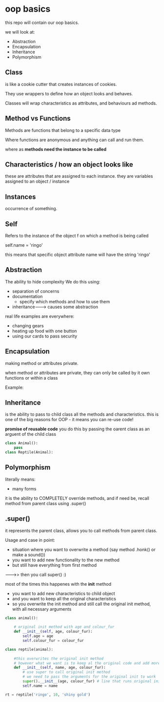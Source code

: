 # oop basics

this repo will contain our oop basics.

we will look at: 
- Abstraction
- Encapsulation
- Inheritance
- Polymorphism

## Class
is like a cookie cutter that creates instances of cookies.

They use wrappers to define how an object looks and behaves.

Classes will wrap characteristics as attributes, and behaviours ad methods.

## Method vs Functions
Methods are functions that belong to a specific data type

Where functions are anonymous and anything can call and run them.

where as **methods need the instance to be called**

## Characteristics / how an object looks like
these are attributes that are assigned to each instance.
they are variables assigned to an object / instance

## Instances
occurrence of something.

## Self
Refers to the instance of the object f on which a method is being called

self.name = 'ringo'

this means that specific object attribute name will have the string 'ringo'

## Abstraction
The ability to hide complexity
We do this using:
- separation of concerns
- documentation
    - specify which methods and how to use them
- inheritance---> causes some abstraction

real life examples are everywhere:
- changing gears
- heating up food with one button
- using our cards to pass security

## Encapsulation
making method or attributes private.

when method or attributes are private, they can only be called by it own functions or within a class

Example:


## Inheritance
is the ability to pass to child class all the methods and characteristics.
this is one of the big reasons for OOP - it means you can re-use code!

**promise of reusable code**
you do this by passing the oarent class as an arguent of the child class

```python
class Animal():
    pass
class Reptile(Animal):
```
## Polymorphism
literally means: 
- many forms

it is the ability to COMPLETELY override methods, and if need be, recall method from parent class using 
.super()

## .super()
it represents the parent class, allows you to call methods from parent class.

Usage and case in point:
- situation where you want to overwrite a method (say method .honk() or make a sound())
- you want to add new functionality to the new method
- but still have everything from first method

--->> then you call super() :)

most of the times this happenes with the __init__ method
- you want to add new characteristics to child object
- and you want to keep all the original characteristics
- so you overwrite the init method and still call the original init method, with all necessary arguments

```python
class animal():
    
    # original init method with age and colour_fur
    def __init__(self, age, colour_fur):
        self.age = age
        self.colour_fur = colour_fur

class reptile(animal):
    
    #this overwrites the original init method
    # however what we want is to keep al the original code and add more
    def __init__(self, name, age, colour_fur):
        # use super to call original init method
        # we need to pass the arguments for the original init to work
        super().__init__(age, colour_fur) # line that runs original init with original arguments
        self.name = name

rt = reptile('ringo', 10, 'shiny gold')
```